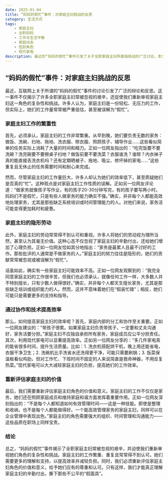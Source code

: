 ```yaml
---
date: 2025-01-04
title: “妈妈的假忙”事件：对家庭主妇挑战的反思
category: 生活方式
tags:
    - 家庭主妇
    - 全职妈妈
    - 工作与生活平衡
    - 家庭动态
    - 性别角色
    - 现代家电
description: 最近的“妈妈的假忙”事件引发了关于全职家庭主妇所面临挑战的广泛讨论。本文探讨了家庭主妇角色的复杂性、围绕她们工作的误解，以及家庭如何通过协作和现代技术更好地支持她们。
---
```


## “妈妈的假忙”事件：对家庭主妇挑战的反思

最近，互联网上关于所谓的“妈妈的假忙”事件的讨论引发了广泛的辩论和反思。这一事件不仅揭示了许多全职家庭主妇常被忽视的艰辛，还促使我们重新审视家庭主妇这一角色的复杂性和挑战。许多人认为，家庭主妇是一份轻松、无压力的工作，但实际上，她们的工作量常常被严重低估，甚至被误解为“假忙”。

### 家庭主妇工作的繁重性

首先，必须承认，家庭主妇的工作非常繁重。从早到晚，她们要负责无数的家务：做饭、洗碗、扫地、拖地、洗衣服、晾衣服、照顾孩子、辅导作业……这些看似简单的任务实际上消耗了大量的时间和精力。正如一位网友指出的：“吃完饭要不要洗碗？洗完碗要不要擦桌子扫地？做饭前要不要洗菜？衣服谁洗？谁晾？内衣袜子真的能直接丢洗衣机吗？还有定期晒被子、拖地、吸尘、修坏掉的家电……”这些重复且无休止的任务需要时间和耐心来完成。

然而，尽管家庭主妇的工作量巨大，许多人却认为她们的效率低下，甚至质疑她们是否真的“忙”。这种观点是对家庭主妇工作性质的误解。正如另一位网友评论道：“做家务就像孩子写作业，有的孩子20-30分钟写完，有的孩子要写两小时。妈妈们不是假忙，只是有些人做家务的能力确实不强。”确实，并非每个人都能高效地处理家务，尤其是那些缺乏系统培训或时间管理能力的人。对他们来说，家务活可能变得更加耗时和疲惫。

### 家庭主妇的隐形劳动

此外，家庭主妇的劳动常常得不到认可和重视。许多人将她们的劳动视为理所当然，甚至认为其毫无价值。这种心态不仅忽视了家庭主妇的辛勤付出，还给她们增加了心理负担。正如一位网友恰如其分地指出：“家务是最累人且最不讨好的工作。那些批评的人通常是不做家务的人。”家庭主妇的努力往往是隐形的，她们的贡献常常被忽视或被误解为“假忙”。

话虽如此，确实有一些家庭主妇可能效率不高。正如一位网友观察到的：“我完全同意家庭主妇的工作很辛苦，但我们也必须承认，就像任何工作一样，大多数人并不特别擅长，只有少数人做得很好。”确实，并非每个人都天生擅长家务，尤其是那些缺乏培训或组织能力的人。然而，这并不意味着她们在“假装忙碌”；相反，她们可能只是需要更多的支持和指导。

### 通过协作和技术提高效率

那么，如何提高家庭主妇的效率呢？首先，家庭内部的分工和协作至关重要。正如一位网友建议的：“带孩子很累。如果家庭主妇负责带孩子，一定要和丈夫沟通好，家务活要分担。”家庭主妇不应独自承担所有家务，家庭成员应公平分担责任。其次，利用现代家电可以显著提高效率。正如另一位网友分享的：“多几件家电真的能省很多时间，提升生活质量。比如：1. 洗衣机搭配烘干机，晚上用还能省电，衣服干净卫生；2. 洗碗机比手洗省水还洗得更干净，可能只需要刷锅；3. 饭菜保温板看似鸡肋，但对工作忙、下班时间不固定的人来说简直是救命神器，不用反复热菜。”现代家电可以大大减轻家庭主妇的负担，提高她们的工作效率。

### 重新评估家庭主妇的价值

最后，我们需要重新评估家庭主妇角色的价值和意义。家庭主妇的工作不仅仅是家务，她们还在照顾家庭成员和维持家庭和谐方面发挥着重要作用。正如一位网友深刻指出的：“不是每个人都知道如何有效管理时间——这是一种技能。即使是整理和收纳，也不是每个人都能做得好。一个能高效管理家务的家庭主妇，同样可以在企业管理中表现出色。”家庭主妇的角色需要强大的组织、时间管理和沟通能力——这些品质在职场上同样宝贵。

### 结论

总之，“妈妈的假忙”事件揭示了全职家庭主妇常被忽视的艰辛，并迫使我们重新审视她们角色的复杂性和挑战。家庭主妇的工作繁重、重复且常常得不到认可。她们需要更多的理解和支持，以提高效率并减轻负担。同时，我们必须重新评估家庭主妇角色的价值和意义，给予她们应有的尊重和认可。只有这样，我们才能真正理解家庭主妇的辛勤付出，撕下那些不公平的“假面具”。
